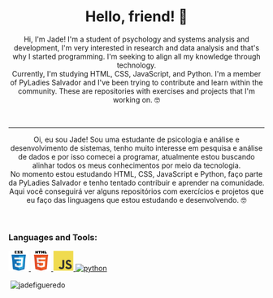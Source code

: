 

<h1 align="center">Hello, friend! 🤖</h1> 
 <p align="center">Hi, I'm Jade! I'm a student of psychology and systems analysis and development, I'm very interested in research and data analysis and that's why I started programming. I'm seeking to align all my knowledge through technology.
<br>
Currently, I'm studying HTML, CSS, JavaScript, and Python. I'm a member of PyLadies Salvador and I've been trying to contribute and learn within the community.
These are repositories with exercises and projects that I'm working on. 🤓 </p>
<br>

--------------------------------------------------------------------------------------------------------------------------------------------------------

<p align="center">Oi, eu sou Jade! Sou uma estudante de psicologia e análise e desenvolvimento de sistemas, tenho muito interesse em pesquisa e análise de dados e por isso comecei a programar, atualmente estou buscando alinhar todos os meus conhecimentos por meio da tecnologia. 
<br>
 No momento estou estudando HTML, CSS, JavaScript e Python, faço parte da PyLadies Salvador e tenho tentado contribuir e aprender na comunidade.
 Aqui você conseguirá ver alguns repositórios com exercícios e projetos que eu faço das linguagens que estou estudando e desenvolvendo. 🤓 </p>
 <br>

<h3 align="left">Languages and Tools:</h3>
<p align="left"> 
  <a href="https://www.w3schools.com/css/" target="_blank" rel="noreferrer"> 
    <img src="https://raw.githubusercontent.com/devicons/devicon/master/icons/css3/css3-original-wordmark.svg" alt="css3" width="40" height="40"/> 
  </a>
  <a href="https://www.w3.org/html/" target="_blank" rel="noreferrer">
    <img src="https://raw.githubusercontent.com/devicons/devicon/master/icons/html5/html5-original-wordmark.svg" alt="html5" width="40" height="40"/>
  </a> 
  <a href="https://developer.mozilla.org/en-US/docs/Web/JavaScript" target="_blank" rel="noreferrer"> 
    <img src="https://raw.githubusercontent.com/devicons/devicon/master/icons/javascript/javascript-original.svg" alt="javascript" width="40" height="40"/>
  </a>
  <a href="https://docs.python.org/3/" target="_blank" rel="noreferrer">
    <img src="https://docs.python.org/3/_static/py.svg" alt="python" width="40" height="40"/>
  </a> 
</p>
<p>&nbsp;<img align="center" src="https://github-readme-stats.vercel.app/api?username=jadefigueredo&show_icons=true&locale=en" alt="jadefigueredo" /></p>

